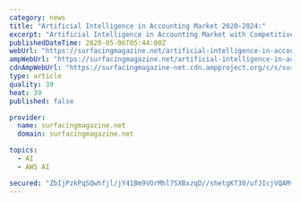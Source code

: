 ```yaml
---
category: news
title: "Artificial Intelligence in Accounting Market 2020-2024:"
excerpt: "Artificial Intelligence in Accounting Market with Competitive Analysis, New Business Developments and Top Companies: Microsoft (US), AWS (US), Xero (New Zealand), and Mo"
publishedDateTime: 2020-05-06T05:44:00Z
webUrl: "https://surfacingmagazine.net/artificial-intelligence-in-accounting-market-with-competitive-analysis-new-business-developments-and-top-companies-microsoft-us-aws-us-xero-new-zealand-and-more/"
ampWebUrl: "https://surfacingmagazine.net/artificial-intelligence-in-accounting-market-with-competitive-analysis-new-business-developments-and-top-companies-microsoft-us-aws-us-xero-new-zealand-and-more/amp/"
cdnAmpWebUrl: "https://surfacingmagazine-net.cdn.ampproject.org/c/s/surfacingmagazine.net/artificial-intelligence-in-accounting-market-with-competitive-analysis-new-business-developments-and-top-companies-microsoft-us-aws-us-xero-new-zealand-and-more/amp/"
type: article
quality: 39
heat: 39
published: false

provider:
  name: surfacingmagazine.net
  domain: surfacingmagazine.net

topics:
  - AI
  - AWS AI

secured: "ZbIjPzkPqSQwhfjl/jY41Bm9VOrMhl7SXBxzqD//shetgKT30/ufJIcjVQAM+eKWRXGebx0V+nrFVRsWgsRgOXBpGWelQbgzTNi2vJaA6+F5kLGDqJ6HGz5NLbEfIQDBVAqmPRJeQy+NJSDyy3Nq4qxEfU6CiguxcjYOEn8LQx9q+0cqfl141JWemeRxCZP6z/NeUItbJ2dN67teoKXiZq8hXUgY0xM0OUMEUxXKFrUZLeGRaUt6S/FCNSdo/pX+fXqta5n5Ks1ZnUDHLrFqwcsTqRQfiLvaTWgU8oenh078T+DmfQWv5X58G20l86dm;sIMqnA9EuAqdUEgBLyLFlg=="
---
```


